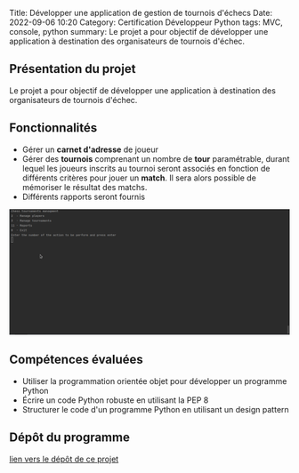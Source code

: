 Title: Développer une application de gestion de tournois d'échecs
Date: 2022-09-06 10:20
Category: Certification Développeur Python
tags: MVC, console, python
summary: Le projet a pour objectif de développer une application à destination des organisateurs de tournois d'échec.

## Présentation du projet

Le projet a pour objectif de développer une application à destination des organisateurs de tournois d'échec.

## Fonctionnalités

 - Gérer un **carnet d'adresse** de joueur
 - Gérer des **tournois** comprenant un nombre de **tour** paramétrable, durant lequel les joueurs inscrits au tournoi 
seront associés en fonction de différents critères pour jouer un **match**. 
Il sera alors possible de mémoriser le résultat des matchs. 
 - Différents rapports seront fournis

![image](images/application-de-gestion-de-tournois-d-echec.gif)

## Compétences évaluées

- Utiliser la programmation orientée objet pour développer un programme Python
- Écrire un code Python robuste en utilisant la PEP 8
- Structurer le code d'un programme Python en utilisant un design pattern

## Dépôt du programme
[lien vers le dépôt de ce projet](https://github.com/DelphinePythonique/projet4)

